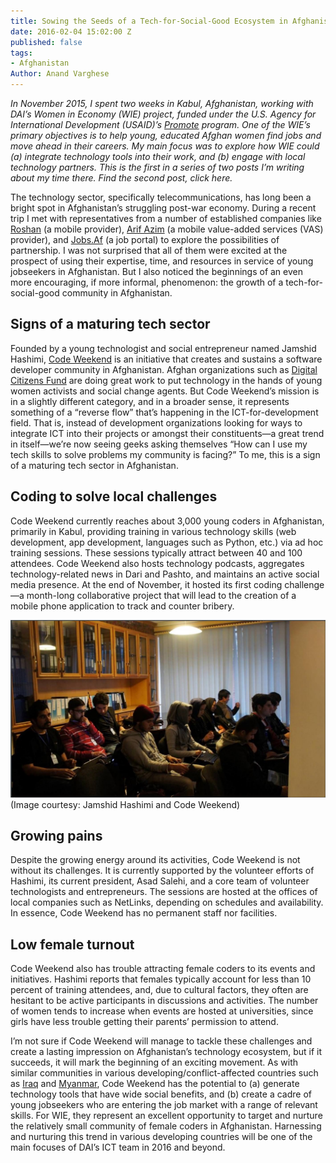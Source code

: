 ```yaml
---
title: Sowing the Seeds of a Tech-for-Social-Good Ecosystem in Afghanistan
date: 2016-02-04 15:02:00 Z
published: false
tags:
- Afghanistan
Author: Anand Varghese
---
```


*In November 2015, I spent two weeks in Kabul, Afghanistan, working with DAI’s Women in Economy (WIE) project, funded under the U.S. Agency for International Development (USAID)’s [Promote](https://www.usaid.gov/afghanistan/promote/) program. One of the WIE’s primary objectives is to help young, educated Afghan women find jobs and move ahead in their careers. My main focus was to explore how WIE could (a) integrate technology tools into their work, and (b) engage with local technology partners. This is the first in a series of two posts I’m writing about my time there. Find the second post, click here.*

<!--more-->

The technology sector, specifically telecommunications, has long been a bright spot in Afghanistan’s struggling post-war economy. During a recent trip I met with representatives from a number of established companies like [Roshan](http://www.roshan.af/) (a mobile provider), [Arif Azim](http://www.arifazim.com/) (a mobile value-added services (VAS) provider), and [Jobs.Af](http://www.jobs.af/) (a job portal) to explore the possibilities of partnership. I was not surprised that all of them were excited at the prospect of using their expertise, time, and resources in service of young jobseekers in Afghanistan. But I also noticed the beginnings of an even more encouraging, if more informal, phenomenon: the growth of a tech-for-social-good community in Afghanistan.

## Signs of a maturing tech sector
Founded by a young technologist and social entrepreneur named Jamshid Hashimi, [Code Weekend](http://www.codeweekend.af/) is an initiative that creates and sustains a software developer community in Afghanistan. Afghan organizations such as [Digital Citizens Fund](http://www.digitalcitizenfund.org/) are doing great work to put technology in the hands of young women activists and social change agents. But Code Weekend’s mission is in a slightly different category, and in a broader sense, it represents something of a “reverse flow” that’s happening in the ICT-for-development field. That is, instead of development organizations looking for ways to integrate ICT into their projects or amongst their constituents—a great trend in itself—we’re now seeing geeks asking themselves “How can I use my tech skills to solve problems my community is facing?” To me, this is a sign of a maturing tech sector in Afghanistan.

## Coding to solve local challenges
Code Weekend currently reaches about 3,000 young coders in Afghanistan, primarily in Kabul, providing training in various technology skills (web development, app development, languages such as Python, etc.) via ad hoc training sessions. These sessions typically attract between 40 and 100 attendees. Code Weekend also hosts technology podcasts, aggregates technology-related news in Dari and Pashto, and maintains an active social media presence. At the end of November, it hosted its first coding challenge—a month-long collaborative project that will lead to the creation of a mobile phone application to track and counter bribery.

![tfsg1.jpg](/uploads/tfsg1.jpg)
(Image courtesy: Jamshid Hashimi and Code Weekend)

## Growing pains
Despite the growing energy around its activities, Code Weekend is not without its challenges. It is currently supported by the volunteer efforts of Hashimi, its current president, Asad Salehi, and a core team of volunteer technologists and entrepreneurs. The sessions are hosted at the offices of local companies such as NetLinks, depending on schedules and availability. In essence, Code Weekend has no permanent staff nor facilities.

## Low female turnout
Code Weekend also has trouble attracting female coders to its events and initiatives. Hashimi reports that females typically account for less than 10 percent of training attendees, and, due to cultural factors, they often are hesitant to be active participants in discussions and activities. The number of women tends to increase when events are hosted at universities, since girls have less trouble getting their parents’ permission to attend.


I’m not sure if Code Weekend will manage to tackle these challenges and create a lasting impression on Afghanistan’s technology ecosystem, but if it succeeds, it will mark the beginning of an exciting movement. As with similar communities in various developing/conflict-affected countries such as [Iraq](http://fikra.space/) and [Myanmar](http://asiafoundation.org/in-asia/2015/10/07/mobile-apps-for-the-2015-myanmar-elections/), Code Weekend has the potential to (a) generate technology tools that have wide social benefits, and (b) create a cadre of young jobseekers who are entering the job market with a range of relevant skills. For WIE, they represent an excellent opportunity to target and nurture the relatively small community of female coders in Afghanistan. Harnessing and nurturing this trend in various developing countries will be one of the main focuses of DAI’s ICT team in 2016 and beyond.